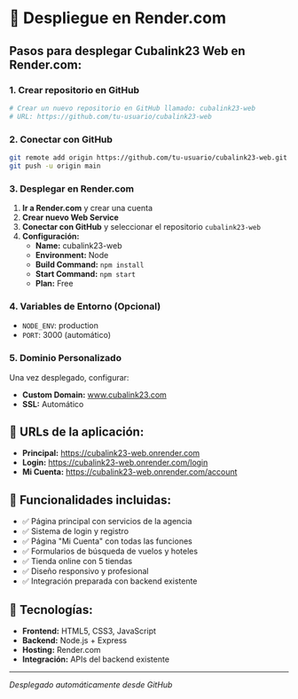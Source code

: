 # 🚀 Despliegue en Render.com

## Pasos para desplegar Cubalink23 Web en Render.com:

### 1. Crear repositorio en GitHub
```bash
# Crear un nuevo repositorio en GitHub llamado: cubalink23-web
# URL: https://github.com/tu-usuario/cubalink23-web
```

### 2. Conectar con GitHub
```bash
git remote add origin https://github.com/tu-usuario/cubalink23-web.git
git push -u origin main
```

### 3. Desplegar en Render.com

1. **Ir a Render.com** y crear una cuenta
2. **Crear nuevo Web Service**
3. **Conectar con GitHub** y seleccionar el repositorio `cubalink23-web`
4. **Configuración:**
   - **Name:** cubalink23-web
   - **Environment:** Node
   - **Build Command:** `npm install`
   - **Start Command:** `npm start`
   - **Plan:** Free

### 4. Variables de Entorno (Opcional)
- `NODE_ENV`: production
- `PORT`: 3000 (automático)

### 5. Dominio Personalizado
Una vez desplegado, configurar:
- **Custom Domain:** www.cubalink23.com
- **SSL:** Automático

## 🎯 URLs de la aplicación:
- **Principal:** https://cubalink23-web.onrender.com
- **Login:** https://cubalink23-web.onrender.com/login
- **Mi Cuenta:** https://cubalink23-web.onrender.com/account

## 📱 Funcionalidades incluidas:
- ✅ Página principal con servicios de la agencia
- ✅ Sistema de login y registro
- ✅ Página "Mi Cuenta" con todas las funciones
- ✅ Formularios de búsqueda de vuelos y hoteles
- ✅ Tienda online con 5 tiendas
- ✅ Diseño responsivo y profesional
- ✅ Integración preparada con backend existente

## 🔧 Tecnologías:
- **Frontend:** HTML5, CSS3, JavaScript
- **Backend:** Node.js + Express
- **Hosting:** Render.com
- **Integración:** APIs del backend existente

---
*Desplegado automáticamente desde GitHub*

